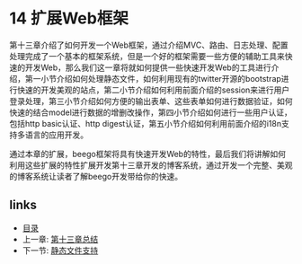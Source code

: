 # 14 扩展Web框架
第十三章介绍了如何开发一个Web框架，通过介绍MVC、路由、日志处理、配置处理完成了一个基本的框架系统，但是一个好的框架需要一些方便的辅助工具来快速的开发Web，那么我们这一章将就如何提供一些快速开发Web的工具进行介绍，第一小节介绍如何处理静态文件，如何利用现有的twitter开源的bootstrap进行快速的开发美观的站点，第二小节介绍如何利用前面介绍的session来进行用户登录处理，第三小节介绍如何方便的输出表单、这些表单如何进行数据验证，如何快速的结合model进行数据的增删改操作，第四小节介绍如何进行一些用户认证，包括http basic认证、http digest认证，第五小节介绍如何利用前面介绍的i18n支持多语言的应用开发。

通过本章的扩展，beego框架将具有快速开发Web的特性，最后我们将讲解如何利用这些扩展的特性扩展开发第十三章开发的博客系统，通过开发一个完整、美观的博客系统让读者了解beego开发带给你的快速。


## links
   * [目录](<preface.md>)
   * 上一章: [第十三章总结](<13.6.md>)
   * 下一节: [静态文件支持](<14.1.md>)
